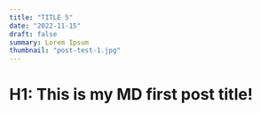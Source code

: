 ```yaml
---
title: "TITLE 5"
date: "2022-11-15"
draft: false
summary: Lorem Ipsum
thumbnail: "post-test-1.jpg"
---
```


# H1: This is my MD first post title!